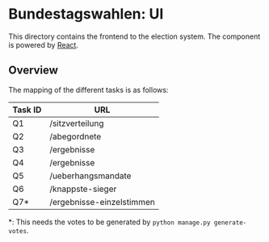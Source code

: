 # Bundestagswahlen: UI

This directory contains the frontend to the election system. The component is
powered by [React][react].

## Overview

The mapping of the different tasks is as follows:

| Task ID | URL                       |
| ------- | ------------------------- |
| Q1      | /sitzverteilung           |
| Q2      | /abegordnete              |
| Q3      | /ergebnisse               |
| Q4      | /ergebnisse               |
| Q5      | /ueberhangsmandate        |
| Q6      | /knappste-sieger          |
| Q7\*    | /ergebnisse-einzelstimmen |

*: This needs the votes to be generated by `python manage.py generate-votes`.

[react]: https://reactjs.org/
